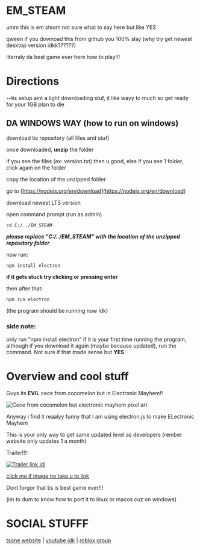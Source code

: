 # EM_STEAM

umm this is em steam not sure what to say here but like YES 

qween if you downoad this from github you 100% slay (why try get newest desktop version idkk??????)

literraly da best game ever here how to play!!!

# Directions 

--tis setup aint a light downloading stuf, it like wayy to much so get ready for your 1GB plan to die

## DA WINDOWS WAY (how to run on windows)

download tis repository (all files and stuf)

once downloaded, **unzip** the folder

if you see the files (ex: version.txt) then u good, else if you see 1 folder, click again on the folder

copy the location of the unzipped folder 

go to [https://nodejs.org/en/download](https://nodejs.org/en/download)

download newest LTS version

open command prompt (run as admin)

``` MS-DOS
cd C:/../EM_STEAM
```
***please replace "C:/../EM_STEAM" with the location of the unzipped repository folder***

now run:

``` MS-DOS
npm install electron
```

**if it gets stuck try clicking or pressing enter**

then after that:

``` MS-DOS
npm run electron
```

(the program should be running now idk)

### side note:

only run "npm install electron" if it is your first time running the program, although if you download it again (maybe because updated), run the command. Not sure if that made sense but **YES**

# Overview and cool stuff

Guys its **EVIL** cece from cocomelon but in Electronic Mayhem!!

![Cece from cocomelon but electronic mayhem pixel art](https://i.imgur.com/DbqIWwj.png)

Anyway i find it reaalyy funny that I am using electron.js to make ELectronic Mayhem

This is your only way to get same updated level as developers (rember website only updates 1 a month)

Trailer!!!:

[![Trailer link idl](https://i.imgur.com/krRriJs.png)]({https://drive.google.com/file/d/1N9zszkRas5_XJ9oaKnV1Vu3kLdHZNolt/view?usp=sharing} "cool boi link here 😎😋😋")

[click me if image no take u to link](https://drive.google.com/file/d/1N9zszkRas5_XJ9oaKnV1Vu3kLdHZNolt/view?usp=sharing)

Dont forgor that tis is best game ever!!!

(im to dum to know how to port it to linux or macos cuz on windows)

# SOCIAL STUFFF

[tsone website](https://sites.google.com/view/tsone) | [youtube idk](https://www.youtube.com/@tsone_) | [roblox group](https://www.roblox.com/groups/10913019)


